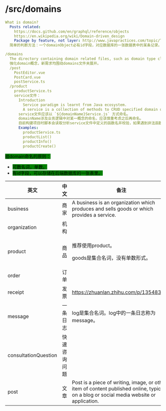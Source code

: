 # /src/domains

```yaml
What is domain?
  Posts related:
    https://docs.github.com/en/graphql/reference/objects
    https://en.wikipedia.org/wiki/Domain-driven_design
    Package by feature, not layer: http://www.javapractices.com/topic/TopicAction.do?Id=205
  简单的判断方法：一个domainObject必有id字段，对应数据库的一张数据表中的某条记录。如果一个对象没有id，那么它大概率是附属于某一domainObject下的一个属性值。

/domains
  The directory containing domain related files, such as domain type class files and domain related components.
  强化domain概念，新需求均围绕domains文件夹展开。
  /post
    PostEditor.vue
    PostCard.vue
    postService.ts
  /product
    productService.ts
    service文件：
      Introduction
        Service paradigm is learnt from Java ecosystem.
        A service is a collection of methods to CRUD specified domain objects.
      service文件应该以 `${domainName}Service.js` 方式命名。
      domainName涉及业务逻辑中对某一概念的命名，应该慎重考虑之后再命名。
      目前构建项目时脚本会读取分析service文件中定义的函数名并校验，如果遇到非法函数名将抛出异常。
      Examples:
        productService.ts
        productList()
        productInfo()
        productCreate()
```

<mark style="background-color:green;">给domain命名的原则：</mark>

* <mark style="background-color:green;">可数名词，单数。</mark>
* <mark style="background-color:green;">有id字段，可以存储在后端数据库的一张表里。</mark>

<table data-full-width="true"><thead><tr><th>英文</th><th>中文</th><th>备注</th></tr></thead><tbody><tr><td>business</td><td>商家</td><td>A business is an organization which produces and sells goods or which provides a service.</td></tr><tr><td>organization</td><td>机构</td><td></td></tr><tr><td>product</td><td>商品</td><td><p>推荐使用product。</p><p>goods是集合名词，没有单数形式。</p></td></tr><tr><td>order</td><td>订单</td><td></td></tr><tr><td>receipt</td><td>发票</td><td><a href="https://zhuanlan.zhihu.com/p/135483316">https://zhuanlan.zhihu.com/p/135483316</a></td></tr><tr><td>message</td><td>一条日志</td><td>log是集合名词。log中的一条日志称为message。</td></tr><tr><td>consultationQuestion</td><td>快速咨询问题</td><td></td></tr><tr><td>post</td><td>文章</td><td>Post is a piece of writing, image, or other item of content published online, typically on a blog or social media website or application.</td></tr></tbody></table>
